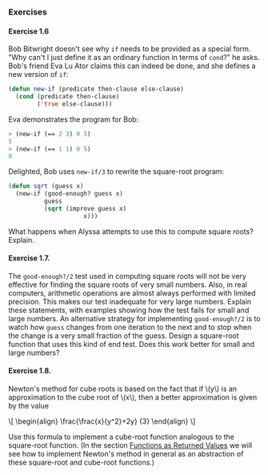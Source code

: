 ### Exercises

#### Exercise 1.6

Bob Bitwright doesn't see why ``if`` needs to be provided as a special form. "Why can't I just define it as an ordinary function in terms of ``cond``?" he asks. Bob's friend Eva Lu Ator claims this can indeed be done, and she defines a new version of ``if``:

```lisp
(defun new-if (predicate then-clause else-clause)
  (cond (predicate then-clause)
        ('true else-clause)))
```

Eva demonstrates the program for Bob:

```lisp
> (new-if (== 2 3) 0 5)
5
> (new-if (== 1 1) 0 5)
0
```

Delighted, Bob uses ``new-if/3`` to rewrite the square-root program:

```lisp
(defun sqrt (guess x)
  (new-if (good-enough? guess x)
          guess
          (sqrt (improve guess x)
                     x)))
```

What happens when Alyssa attempts to use this to compute square roots? Explain.

#### Exercise 1.7.

The ``good-enough?/2`` test used in computing square roots will not be very
effective for finding the square roots of very small numbers. Also, in real
computers, arithmetic operations are almost always performed with limited
precision. This makes our test inadequate for very large numbers. Explain these
statements, with examples showing how the test fails for small and large
numbers. An alternative strategy for implementing ``good-enough?/2`` is to
watch how ``guess`` changes from one iteration to the next and to stop when the
change is a very small fraction of the guess. Design a square-root function
that uses this kind of end test. Does this work better for small and large
numbers?

#### Exercise 1.8.

Newton's method for cube roots is based on the fact that if \\(y\\) is an
approximation to the cube root of \\(x\\), then a better approximation is given
by the value

\\[
\begin{align}
\frac{\frac{x}{y^2}+2y}
{3}
\end{align}
\\]

Use this formula to implement a cube-root function analogous to the square-root
function. (In the section [Functions as Returned Values]() we will see how to
implement Newton's method in general as an abstraction of these square-root and
cube-root functions.)
